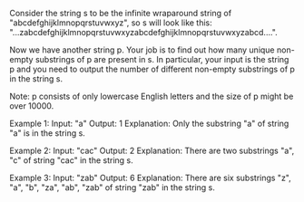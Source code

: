 Consider the string s to be the infinite wraparound string of
"abcdefghijklmnopqrstuvwxyz", so s will look like this:
"...zabcdefghijklmnopqrstuvwxyzabcdefghijklmnopqrstuvwxyzabcd....".

Now we have another string p. Your job is to find out how many unique
non-empty substrings of p are present in s. In particular, your input
is the string p and you need to output the number of different
non-empty substrings of p in the string s.

Note: p consists of only lowercase English letters and the size of p
might be over 10000.

Example 1:
Input: "a"
Output: 1
Explanation: Only the substring "a" of string "a" is in the string s.

Example 2:
Input: "cac"
Output: 2
Explanation: There are two substrings "a", "c" of string "cac" in the
string s.

Example 3:
Input: "zab"
Output: 6
Explanation: There are six substrings "z", "a", "b", "za", "ab", "zab"
of string "zab" in the string s.